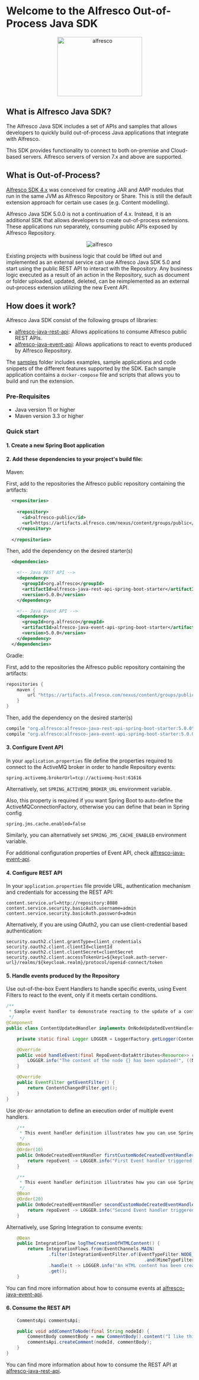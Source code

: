 # Welcome to the Alfresco Out-of-Process Java SDK

<p align="center">
  <img title="alfresco" alt='alfresco' src='docs/images/alfresco.png'  width="229px" height="160px"></img>
</p>

## What is Alfresco Java SDK?
The Alfresco Java SDK includes a set of APIs and samples that allows developers to quickly build out-of-process Java applications that integrate with Alfresco. <br/>

This SDK provides functionality to connect to both on-premise and Cloud-based servers. Alfresco servers of version 7.x and above are supported. 

## What is Out-of-Process?

[Alfresco SDK 4.x](https://github.com/Alfresco/alfresco-sdk) was conceived for creating JAR and AMP modules that run in the same JVM as Alfresco Repository or Share. This is still the default extension approach for certain use cases (e.g. Content modelling).
                                                             
Alfresco Java SDK 5.0.0 is not a continuation of 4.x. Instead, it is an additional SDK that allows developers to create out-of-process extensions. These applications run separately, consuming public APIs exposed by Alfresco Repository.

<p align="center">
  <img title="alfresco" alt='alfresco' src='docs/images/simple_integration_diagram.png'></img>
</p>

Existing projects with business logic that could be lifted out and implemented as an external service can use Alfresco Java SDK 5.0 and start using the public REST API to interact with the Repository. Any business logic executed as a result of an action in the Repository, such as document or folder uploaded, updated, deleted, can be reimplemented as an external out-process extension utilizing the new Event API.

## How does it work?

Alfresco Java SDK consist of the following groups of libraries:
* [alfresco-java-rest-api](alfresco-java-rest-api): Allows applications to consume Alfresco public REST APIs.
* [alfresco-java-event-api](alfresco-java-event-api): Allows applications to react to events produced by Alfresco Repository.

The [samples](samples) folder includes examples, sample applications and code snippets of the different features supported by the SDK. Each sample application contains a `docker-compose` file and scripts that allows you to build and run the extension.  


### Pre-Requisites

* Java version 11 or higher
* Maven version 3.3 or higher

### Quick start

#### 1. Create a new Spring Boot application

#### 2. Add these dependencies to your project's build file:

Maven:

First, add to the repositories the Alfresco public repository containing the artifacts:
```xml
  <repositories>
  
    <repository>
      <id>alfresco-public</id>
      <url>https://artifacts.alfresco.com/nexus/content/groups/public</url>
    </repository>
  
  </repositories>
```
Then, add the dependency on the desired starter(s)
```xml
  <dependencies>

    <!-- Java REST API -->
    <dependency>
      <groupId>org.alfresco</groupId>
      <artifactId>alfresco-java-rest-api-spring-boot-starter</artifactId>
      <version>5.0.0</version>
    </dependency>

    <!-- Java Event API -->
    <dependency>
      <groupId>org.alfresco</groupId>
      <artifactId>alfresco-java-event-api-spring-boot-starter</artifactId>
      <version>5.0.0</version>
    </dependency>
  </dependencies>
```

Gradle:

First, add to the repositories the Alfresco public repository containing the artifacts:
```groovy
repositories {
    maven {
        url "https://artifacts.alfresco.com/nexus/content/groups/public"
    }
}
```
Then, add the dependency on the desired starter(s)
```groovy
compile "org.alfresco:alfresco-java-rest-api-spring-boot-starter:5.0.0"
compile "org.alfresco:alfresco-java-event-api-spring-boot-starter:5.0.0"
```


#### 3. Configure Event API 

In your ```application.properties``` file define the properties required to connect to the ActiveMQ broker in order to handle Repository events:
```
spring.activemq.brokerUrl=tcp://activemq-host:61616
```
Alternatively, set `SPRING_ACTIVEMQ_BROKER_URL` environment variable.

Also, this property is required if you want Spring Boot to auto-define the ActiveMQConnectionFactory, otherwise you can define that bean in Spring config
```
spring.jms.cache.enabled=false
```
Similarly, you can alternatively set `SPRING_JMS_CACHE_ENABLED` environment variable.

For additional configuration properties of Event API, check [alfresco-java-event-api](alfresco-java-event-api).

#### 4. Configure REST API 

In your ```application.properties``` file provide URL, authentication mechanism and credentials for accessing the REST API:

```
content.service.url=http://repository:8080
content.service.security.basicAuth.username=admin
content.service.security.basicAuth.password=admin
```

Alternatively, if you are using OAuth2, you can use client-credential based authentication:

```
security.oauth2.client.grantType=client_credentials
security.oauth2.client.clientId=clientId
security.oauth2.client.clientSecret=clientSecret
security.oauth2.client.accessTokenUri=${keycloak.auth-server-url}/realms/${keycloak.realm}/protocol/openid-connect/token
```

#### 5. Handle events produced by the Repository

Use out-of-the-box Event Handlers to handle specific events, using Event Filters to react to the event, only if it meets certain conditions.

```java
/**
 * Sample event handler to demonstrate reacting to the update of a content in the repository.
 */
@Component
public class ContentUpdatedHandler implements OnNodeUpdatedEventHandler {

    private static final Logger LOGGER = LoggerFactory.getLogger(ContentUpdatedHandler.class);

    @Override
    public void handleEvent(final RepoEvent<DataAttributes<Resource>> repoEvent) {
        LOGGER.info("The content of the node {} has been updated!", ((NodeResource) repoEvent.getData().getResource()).getName());
    }

    @Override
    public EventFilter getEventFilter() {
        return ContentChangedFilter.get();
    }
}
```

Use `@Order` annotation to define an execution order of multiple event handlers.

```java
    /**
     * This event handler definition illustrates how you can use Spring's {@link Order} annotation to sort the execution of event handlers.
     */
    @Bean
    @Order(10)
    public OnNodeCreatedEventHandler firstCustomNodeCreatedEventHandler() {
        return repoEvent -> LOGGER.info("First Event handler triggered on node created - Event: {}", repoEvent);
    }

    /**
     * This event handler definition illustrates how you can use Spring's {@link Order} annotation to sort the execution of event handlers.
     */
    @Bean
    @Order(20)
    public OnNodeCreatedEventHandler secondCustomNodeCreatedEventHandler() {
        return repoEvent -> LOGGER.info("Second Event handler triggered on node created - Event: {}", repoEvent);
    }
```

Alternatively, use Spring Integration to consume events:

```java
    @Bean
    public IntegrationFlow logTheCreationOfHTMLContent() {
        return IntegrationFlows.from(EventChannels.MAIN)
                .filter(IntegrationEventFilter.of(EventTypeFilter.NODE_CREATED
                                                    .and(MimeTypeFilter.of("text/html"))))
                .handle(t -> LOGGER.info("An HTML content has been created! - Event: {}", t.getPayload().toString()))
                .get();
    }
```

You can find more information about how to consume events at [alfresco-java-event-api](alfresco-java-event-api).

#### 6. Consume the REST API

```java
    CommentsApi commentsApi;

    public void addComentToNode(final String nodeId) {
        CommentBody commentBody = new CommentBody().content("I like this file");
        commentsApi.createComment(nodeId, commentBody);
    }
}
```

You can find more information about how to consume the REST API at [alfresco-java-rest-api](alfresco-java-rest-api).
